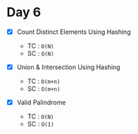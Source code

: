 # Day 6
- [x] Count Distinct Elements Using Hashing
    - TC : ```O(N)```
    - SC : ```O(N)```

- [x] Union & Intersection Using Hashing
    - TC : ```O(m+n)```
    - SC : ```O(m+n)```

- [x] Valid Palindrome
   - TC : ```O(N)```
   - SC : ```O(1)```
